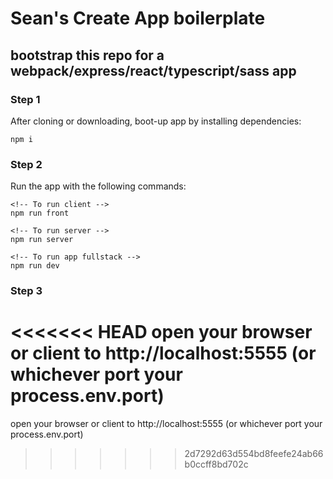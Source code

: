 # Sean's Create App boilerplate
bootstrap this repo for a webpack/express/react/typescript/sass app
---
### Step 1 
After cloning or downloading, boot-up app by installing dependencies:
```
npm i
```

### Step 2
Run the app with the following commands:


```
<!-- To run client -->
npm run front
```
```
<!-- To run server -->
npm run server
```
```
<!-- To run app fullstack -->
npm run dev
```
### Step 3
<<<<<<< HEAD
open your browser or client to http://localhost:5555 (or whichever port your process.env.port)
=======
open your browser or client to http://localhost:5555 (or whichever port your process.env.port)
>>>>>>> 2d7292d63d554bd8feefe24ab66b0ccff8bd702c
